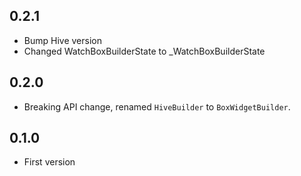 ## 0.2.1
- Bump Hive version
- Changed WatchBoxBuilderState to _WatchBoxBuilderState

## 0.2.0
- Breaking API change, renamed `HiveBuilder` to `BoxWidgetBuilder`.

## 0.1.0
- First version
